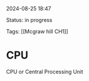 
2024-08-25 18:47

Status: in progress

Tags: [[Mcgraw hill CH1]]

# CPU


CPU or Central Processing Unit
